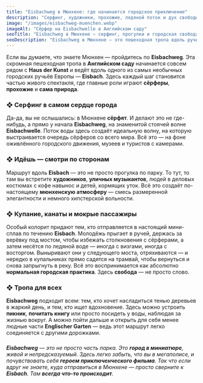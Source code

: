 ```yaml
---
title: "Eisbachweg в Мюнхене: где начинается городское приключение"
description: "Серфинг, художники, прохожие, ледяной поток и дух свободы — всё это на одном из самых необычных городских ручьёв Европы — Eisbachweg в Мюнхене."
image: "/images/eisbachweg-muenchen.webp"
imageAlt: "Сёрфер на Eisbachwelle в Английском саду"
seoTitle: "Eisbachweg в Мюнхене — серфинг, прогулки и городская свобода"
seoDescription: "Eisbachweg в Мюнхене — это пешеходная тропа вдоль ручья Eisbach с серферами, музыкантами, купающимися и пикниками в самом сердце города."
---
```


Если вы думаете, что знаете Мюнхен — пройдитесь по **Eisbachweg**. Эта скромная пешеходная тропа в **Английском саду** начинается совсем рядом с **Haus der Kunst** и ведёт вдоль одного из самых необычных городских ручьёв Европы — **Eisbach**. Здесь каждый шаг становится частью живого спектакля, где главные роли играют **сёрферы**, **прохожие** и **сама природа**.

### ❖ Серфинг в самом сердце города

Да-да, вы не ослышались: в Мюнхене **сёрфят**. И делают это не где-нибудь, а прямо у начала **Eisbachweg**, на знаменитой стоячей волне **Eisbachwelle**. Поток воды здесь создаёт идеальную волну, на которую выстраивается очередь сёрферов со всего мира. Всё это — на фоне оживлённого городского движения, музеев и туристов с камерами.

### ❖ Идёшь — смотри по сторонам

Маршрут вдоль **Eisbach** — это не просто прогулка по парку. То тут, то там вы встретите **художников**, **уличных музыкантов**, людей в деловых костюмах с кофе навынос и детей, кормящих уток. Всё это создаёт по-настоящему **мюнхенскую атмосферу** — смесь размеренной элегантности и немного хипстерской вольности.

### ❖ Купание, канаты и мокрые пассажиры

Особый колорит придают тем, кто отправляется в настоящий мини-сплав по течению **Eisbach**. Молодёжь прыгает в ручей, держась за верёвку под мостом, чтобы избежать столкновения с сёрферами, а затем несётся по ледяной воде — иногда с визгами, иногда с восторгом. Выныривают они у следующего моста, отряхиваются — и нередко в купальниках прямо садятся на трамвай, чтобы вернуться и снова запрыгнуть в реку. Всё это воспринимается как абсолютно **нормальная городская практика**. Здесь **свобода** — не просто слово.

### ❖ Тропа для всех

**Eisbachweg** подходит всем: тем, кто хочет насладиться тенью деревьев в жаркий день, и тем, кто ищет вдохновение. Здесь можно устроить **пикник**, **почитать книгу** или просто посидеть у воды, наблюдая за жизнью вокруг. А можно пойти дальше и открыть для себя менее людные части **Englischer Garten** — ведь этот маршрут легко соединяется с другими дорожками.

### 

_**Eisbachweg** — это не просто часть парка. Это **город в миниатюре**, живой и непредсказуемый. Здесь легко забыть, что вы в мегаполисе, и почувствовать себя **героем приключенческого фильма**. Так что если вдруг не знаете, куда отправиться в Мюнхене — просто сверните к **Eisbach**. Там **всегда что-то происходит**._

